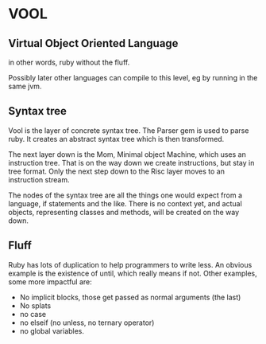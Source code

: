 # VOOL

Virtual Object Oriented Language
--------------------------------

in other words, ruby without the fluff.

Possibly later other languages can compile to this level, eg by running in the same jvm.

## Syntax tree

Vool is the layer of concrete syntax tree. The Parser gem is used to parse ruby. It creates
an abstract syntax tree which is then transformed.

The next layer down is the Mom, Minimal object Machine, which uses an instruction tree.
That is on the way down we create instructions, but stay in tree format. Only the next step
down to the Risc layer moves to an instruction stream.

The nodes of the syntax tree are all the things one would expect from a language, if statements
and the like. There is no context yet, and actual objects, representing classes and
methods, will be created on the way down.

## Fluff

Ruby has lots of duplication to help programmers to write less. An obvious example is the
existence of until, which really means if not. Other examples, some more impactful are:

- No implicit blocks, those get passed as normal arguments (the last)
- No splats
- no case
- no elseif (no unless, no ternary operator)
- no global variables.
